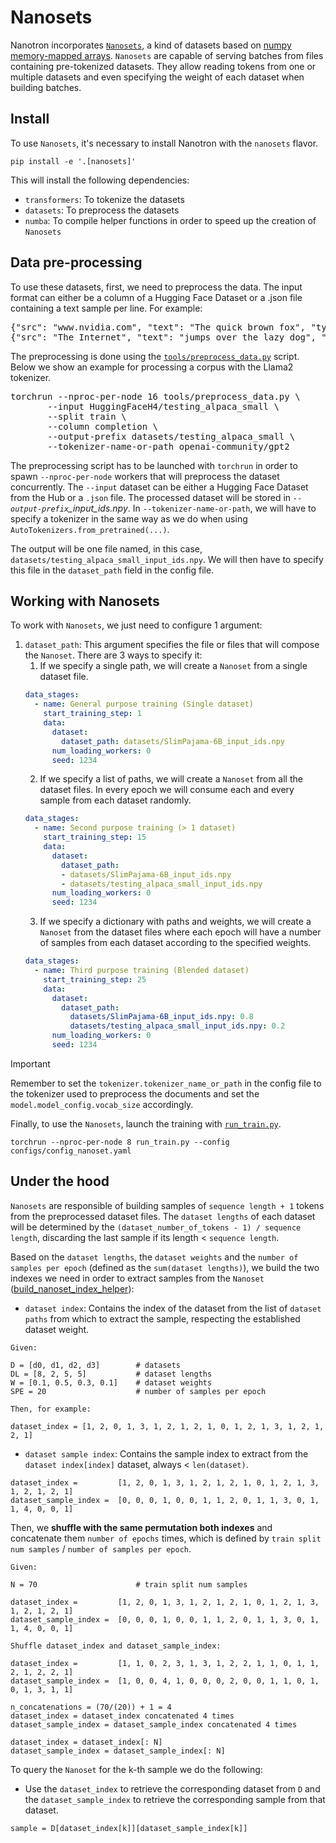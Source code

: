 # Nanosets
Nanotron incorporates [`Nanosets`](../src/nanotron/data/nanoset.py), a kind of datasets based on [numpy memory-mapped arrays](https://numpy.org/doc/stable/reference/generated/numpy.memmap.html). `Nanosets` are capable of serving batches from files containing pre-tokenized datasets. They allow reading tokens from one or multiple datasets and even specifying the weight of each dataset when building batches.
## Install
To use `Nanosets`, it's necessary to install Nanotron with the `nanosets` flavor.
```
pip install -e '.[nanosets]'
```
This will install the following dependencies:
- `transformers`: To tokenize the datasets
- `datasets`: To preprocess the datasets
- `numba`: To compile helper functions in order to speed up the creation of `Nanosets`
## Data pre-processing
To use these datasets, first, we need to preprocess the data. The input format can either be a column of a Hugging Face Dataset or a .json file containing a text sample per line. For example:

<pre>
{"src": "www.nvidia.com", "text": "The quick brown fox", "type": "Eng", "id": "0", "title": "First Part"}
{"src": "The Internet", "text": "jumps over the lazy dog", "type": "Eng", "id": "42", "title": "Second Part"}
</pre>

The preprocessing is done using the [`tools/preprocess_data.py`](../tools/preprocess_data.py) script. Below we show an example for processing a corpus with the Llama2 tokenizer.

<pre>
torchrun --nproc-per-node 16 tools/preprocess_data.py \
       --input HuggingFaceH4/testing_alpaca_small \
       --split train \
       --column completion \
       --output-prefix datasets/testing_alpaca_small \
       --tokenizer-name-or-path openai-community/gpt2
</pre>

The preprocessing script has to be launched with `torchrun` in order to spawn `--nproc-per-node` workers that will preprocess the dataset concurrently. The `--input` dataset can be either a Hugging Face Dataset from the Hub or a `.json` file. The processed dataset will be stored in *`--output-prefix`_input_ids.npy*. In `--tokenizer-name-or-path`, we will have to specify a tokenizer in the same way as we do when using `AutoTokenizers.from_pretrained(...)`.

The output will be one file named, in this case, `datasets/testing_alpaca_small_input_ids.npy`. We will then have to specify this file in the `dataset_path` field in the config file.

## Working with Nanosets

To work with `Nanosets`, we just need to configure 1 argument:
1. `dataset_path`: This argument specifies the file or files that will compose the `Nanoset`. There are 3 ways to specify it:
   1. If we specify a single path, we will create a `Nanoset` from a single dataset file.
    ```yaml
    data_stages:
      - name: General purpose training (Single dataset)
        start_training_step: 1
        data:
          dataset:
            dataset_path: datasets/SlimPajama-6B_input_ids.npy
          num_loading_workers: 0
          seed: 1234
    ```
   2. If we specify a list of paths, we will create a `Nanoset` from all the dataset files. In every epoch we will consume each and every sample from each dataset randomly.
    ```yaml
    data_stages:
      - name: Second purpose training (> 1 dataset)
        start_training_step: 15
        data:
          dataset:
            dataset_path:
            - datasets/SlimPajama-6B_input_ids.npy
            - datasets/testing_alpaca_small_input_ids.npy
          num_loading_workers: 0
          seed: 1234
    ```
    3. If we specify a dictionary with paths and weights, we will create a `Nanoset` from the dataset files where each epoch will have a number of samples from each dataset according to the specified weights.
    ```yaml
    data_stages:
      - name: Third purpose training (Blended dataset)
        start_training_step: 25
        data:
          dataset:
            dataset_path:
              datasets/SlimPajama-6B_input_ids.npy: 0.8
              datasets/testing_alpaca_small_input_ids.npy: 0.2
          num_loading_workers: 0
          seed: 1234
    ```
> [!IMPORTANT]
> Remember to set the `tokenizer.tokenizer_name_or_path` in the config file to the tokenizer used to preprocess the documents and set the `model.model_config.vocab_size` accordingly.

Finally, to use the `Nanosets`, launch the training with [`run_train.py`](../run_train.py).
```shell
torchrun --nproc-per-node 8 run_train.py --config configs/config_nanoset.yaml
```

## Under the hood
`Nanosets` are responsible of building samples of `sequence length + 1` tokens from the preprocessed dataset files. The `dataset lengths` of each dataset will be determined by the `(dataset_number_of_tokens - 1) / sequence length`, discarding the last sample if its length < `sequence length`.

Based on the `dataset lengths`, the `dataset weights` and the `number of samples per epoch` (defined as the `sum(dataset lengths)`), we build the two indexes we need in order to extract samples from the `Nanoset`  ([build_nanoset_index_helper](../src/nanotron/data/nanoset.py)):
- `dataset index`: Contains the index of the dataset from the list of `dataset paths` from which to extract the sample, respecting the established dataset weight.
```
Given:

D = [d0, d1, d2, d3]        # datasets
DL = [8, 2, 5, 5]           # dataset lengths
W = [0.1, 0.5, 0.3, 0.1]    # dataset weights
SPE = 20                    # number of samples per epoch

Then, for example:

dataset_index = [1, 2, 0, 1, 3, 1, 2, 1, 2, 1, 0, 1, 2, 1, 3, 1, 2, 1, 2, 1]
```
- `dataset sample index`: Contains the sample index to extract from the `dataset index[index]` dataset, always < `len(dataset)`.
```
dataset_index =         [1, 2, 0, 1, 3, 1, 2, 1, 2, 1, 0, 1, 2, 1, 3, 1, 2, 1, 2, 1]
dataset_sample_index =  [0, 0, 0, 1, 0, 0, 1, 1, 2, 0, 1, 1, 3, 0, 1, 1, 4, 0, 0, 1]
```
Then, we **shuffle with the same permutation both indexes** and concatenate them `number of epochs` times, which is defined by `train split num samples` / `number of samples per epoch`.
```
Given:

N = 70                      # train split num samples

dataset_index =         [1, 2, 0, 1, 3, 1, 2, 1, 2, 1, 0, 1, 2, 1, 3, 1, 2, 1, 2, 1]
dataset_sample_index =  [0, 0, 0, 1, 0, 0, 1, 1, 2, 0, 1, 1, 3, 0, 1, 1, 4, 0, 0, 1]

Shuffle dataset_index and dataset_sample_index:

dataset_index =         [1, 1, 0, 2, 3, 1, 3, 1, 2, 2, 1, 1, 0, 1, 1, 2, 1, 2, 2, 1]
dataset_sample_index =  [1, 0, 0, 4, 1, 0, 0, 0, 2, 0, 0, 1, 1, 0, 1, 0, 1, 3, 1, 1]

n_concatenations = (70/(20)) + 1 = 4
dataset_index = dataset_index concatenated 4 times
dataset_sample_index = dataset_sample_index concatenated 4 times

dataset_index = dataset_index[: N]
dataset_sample_index = dataset_sample_index[: N]
```
To query the `Nanoset` for the k-th sample we do the following:
- Use the `dataset_index` to retrieve the corresponding dataset from `D` and the `dataset_sample_index` to retrieve the corresponding sample from that dataset.
```
sample = D[dataset_index[k]][dataset_sample_index[k]]
```
